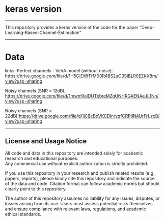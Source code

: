 # keras version
---

This repository provides a keras version of the code for the paper "Deep-Learning-Based-Channel-Estimation"

---
# Data
links: Perfect channels - VehA model (without noise): https://drive.google.com/file/d/1H5GiEWITfM00R4BS2uC3SiBLR0EZKX8m/view?usp=sharing

Noisy channels (SNR = 12dB); https://drive.google.com/file/d/1mwnfXalDUTebreMZqUNHRGAENAeJL1Nn/view?usp=sharing

Noisy channels (SNR = 22dB);https://drive.google.com/file/d/1j0BcBoVKCDInryqfCRPjINAUrFrI_rxB/view?usp=sharing

---

## License and Usage Notice

All code and data in this repository are intended solely for academic research and educational purposes.  
Any commercial use without explicit authorization is strictly prohibited.

If you use this repository in your research and publish related results (e.g., papers, reports), please kindly cite this repository and indicate the source of the data and code. Citation format can follow academic norms but should clearly point to this repository.

The author of this repository assumes no liability for any issues, disputes, or losses arising from its use. Users must assess potential risks themselves and ensure compliance with relevant laws, regulations, and academic ethical standards.
